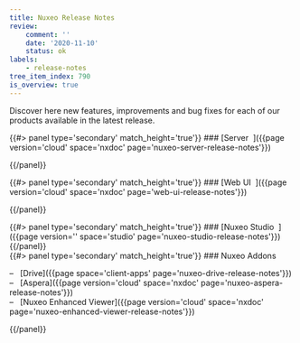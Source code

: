 ```yaml
---
title: Nuxeo Release Notes
review:
    comment: ''
    date: '2020-11-10'
    status: ok
labels:
    - release-notes
tree_item_index: 790
is_overview: true
---
```


Discover here new features, improvements and bug fixes for each of our products available in the latest release.  

<div class="row" data-equalizer data-equalize-on="medium">
<div class="column medium-6">
{{#> panel type='secondary' match_height='true'}}
### [Server &nbsp;<i class="fa fa-long-arrow-right" aria-hidden="true"></i>]({{page version='cloud' space='nxdoc' page='nuxeo-server-release-notes'}})

{{/panel}}
</div>

<div class="column medium-6">
{{#> panel type='secondary' match_height='true'}}
### [Web UI &nbsp;<i class="fa fa-long-arrow-right" aria-hidden="true"></i>]({{page version='cloud' space='nxdoc' page='web-ui-release-notes'}})

{{/panel}}
</div>
</div>

<div class="row" data-equalizer data-equalize-on="medium">
<div class="column medium-6">
{{#> panel type='secondary' match_height='true'}}
### [Nuxeo Studio &nbsp;<i class="fa fa-long-arrow-right" aria-hidden="true"></i>]({{page version='' space='studio' page='nuxeo-studio-release-notes'}})
{{/panel}}
</div>

<div class="column medium-6">
{{#> panel type='secondary' match_height='true'}}
### Nuxeo Addons

&#8211; &nbsp; [Drive]({{page space='client-apps' page='nuxeo-drive-release-notes'}})</br>
&#8211; &nbsp; [Aspera]({{page version='cloud' space='nxdoc' page='nuxeo-aspera-release-notes'}})</br>
&#8211; &nbsp; [Nuxeo Enhanced Viewer]({{page version='cloud' space='nxdoc' page='nuxeo-enhanced-viewer-release-notes'}})

{{/panel}}

</div>

</div>

